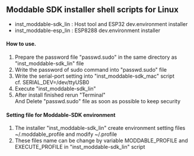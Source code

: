 ## Moddable SDK installer shell scripts for Linux

* inst_moddable-sdk_lin : Host tool and ESP32 dev.environment installer
* inst_moddable-esp_lin : ESP8288 dev.environment installer

#### How to use.
1. Prepare the password file "passwd.sudo" in the same directory as "inst_moddable-sdk_lin" file
1. Write the password of sudo command into "passwd.sudo" file
1. Write the serial-port setting into "inst_moddable-sdk_mac" script<br />
 cf. SERIAL_DEV=/dev/ttyUSB0
1. Execute "inst_moddable-sdk_lin"<br />
1. After install finished rerun "Terminal"<br />
And Delete "passwd.sudo" file as soon as possible to keep security

#### Setting file for Moddable-SDK environment
1. The installer "inst_moddable-sdk_lin" create environment setting files ~/.moddable_profile  and modify ~/.profile
1. These files name can be change by variable MODDABLE_PROFILE and EXECUTE_PROFILE in "inst_moddable-sdk_lin" script

